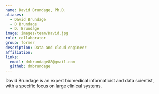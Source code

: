 ```yaml
---
name: David Brundage, Ph.D.
aliases:
  - David Brundage
  - D Brundage
  - D. Brundage
image: images/team/David.jpg
role: collaborator
group: former
description: Data and cloud engineer 
affiliation: 
links:
  email: dmbrundage88@gmail.com
  github: dmbrundage
---
```


David Brundage is an expert biomedical informaticist and data scientist, with a specific focus on large clinical systems.